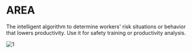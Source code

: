 # AREA
The intelligent algorithm to determine workers' risk situations or behavior that lowers productivity. Use it for safety training or productivity analysis.   
   
![1](https://user-images.githubusercontent.com/101917321/194748612-1040496e-0ab4-4ee8-97d4-22c89ba4d678.png)
